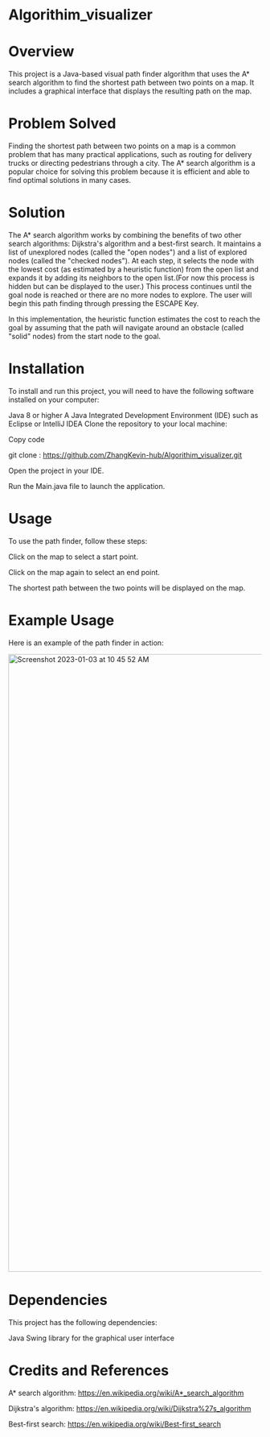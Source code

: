 # Algorithim_visualizer

# Overview
This project is a Java-based visual path finder algorithm that uses the A* search algorithm to find the shortest path between two points on a map. It includes a graphical interface that displays the resulting path on the map.

# Problem Solved
Finding the shortest path between two points on a map is a common problem that has many practical applications, such as routing for delivery trucks or directing pedestrians through a city. The A* search algorithm is a popular choice for solving this problem because it is efficient and able to find optimal solutions in many cases.

# Solution
The A* search algorithm works by combining the benefits of two other search algorithms: Dijkstra's algorithm and a best-first search. It maintains a list of unexplored nodes (called the "open nodes") and a list of explored nodes (called the "checked nodes"). At each step, it selects the node with the lowest cost (as estimated by a heuristic function) from the open list and expands it by adding its neighbors to the open list.(For now this process is hidden but can be displayed to the user.) This process continues until the goal node is reached or there are no more nodes to explore. The user will begin this path finding through pressing the ESCAPE Key.

In this implementation, the heuristic function estimates the cost to reach the goal by assuming that the path will navigate around an obstacle (called "solid" nodes) from the start node to the goal.

# Installation
To install and run this project, you will need to have the following software installed on your computer:

Java 8 or higher
A Java Integrated Development Environment (IDE) such as Eclipse or IntelliJ IDEA
Clone the repository to your local machine:

Copy code

git clone : https://github.com/ZhangKevin-hub/Algorithim_visualizer.git

Open the project in your IDE.

Run the Main.java file to launch the application.

# Usage
To use the path finder, follow these steps:

Click on the map to select a start point.

Click on the map again to select an end point.

The shortest path between the two points will be displayed on the map.

# Example Usage
Here is an example of the path finder in action:

<img width="1227" alt="Screenshot 2023-01-03 at 10 45 52 AM" src="https://user-images.githubusercontent.com/110786760/210392255-2c4e3c5f-0eed-462d-ab3b-980de2fb6a73.png">

# Dependencies
This project has the following dependencies:

Java Swing library for the graphical user interface

# Credits and References

A* search algorithm: https://en.wikipedia.org/wiki/A*_search_algorithm

Dijkstra's algorithm: https://en.wikipedia.org/wiki/Dijkstra%27s_algorithm

Best-first search: https://en.wikipedia.org/wiki/Best-first_search
